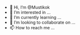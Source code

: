 - 👋 Hi, I’m @Mustikok
- 👀 I’m interested in ...
- 🌱 I’m currently learning ...
- 💞️ I’m looking to collaborate on ...
- 📫 How to reach me ...

<!---
Mustikok/Mustikok is a ✨ special ✨ repository because its `README.md` (this file) appears on your GitHub profile.
You can click the Preview link to take a look at your changes.
--->
